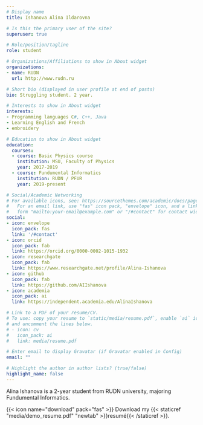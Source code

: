 ```yaml
---
# Display name
title: Ishanova Alina Ildarovna

# Is this the primary user of the site?
superuser: true

# Role/position/tagline
role: student

# Organizations/Affiliations to show in About widget
organizations:
- name: RUDN
  url: http://www.rudn.ru

# Short bio (displayed in user profile at end of posts)
bio: Struggling student. 2 year. 

# Interests to show in About widget
interests:
- Programming languages C#, C++, Java
- Learning English and French
- embroidery

# Education to show in About widget
education:
  courses:
  - course: Basic Physics course
    institution: MSU, Faculty of Physics
    year: 2017-2019
  - course: Fundumental Informatics
    institution: RUDN / PFUR
    year: 2019-present

# Social/Academic Networking
# For available icons, see: https://sourcethemes.com/academic/docs/page-builder/#icons
#   For an email link, use "fas" icon pack, "envelope" icon, and a link in the
#   form "mailto:your-email@example.com" or "/#contact" for contact widget.
social:
- icon: envelope
  icon_pack: fas
  link: '/#contact'
- icon: orcid
  icon_pack: fab
  link: https://orcid.org/0000-0002-1015-1932
- icon: researchgate
  icon_pack: fab
  link: https://www.researchgate.net/profile/Alina-Ishanova
- icon: github
  icon_pack: fab
  link: https://github.com/AIIshanova
- icon: academia
  icon_pack: ai
  link: https://independent.academia.edu/AlinaIshanova

# Link to a PDF of your resume/CV.
# To use: copy your resume to `static/media/resume.pdf`, enable `ai` icons in `params.toml`, 
# and uncomment the lines below.
# - icon: cv
#   icon_pack: ai
#   link: media/resume.pdf

# Enter email to display Gravatar (if Gravatar enabled in Config)
email: ""

# Highlight the author in author lists? (true/false)
highlight_name: false
---
```


Alina Ishanova is a 2-year student from RUDN university, majoring Fundumental Informatics.

{{< icon name="download" pack="fas" >}} Download my {{< staticref "media/demo_resume.pdf" "newtab" >}}resumé{{< /staticref >}}.
